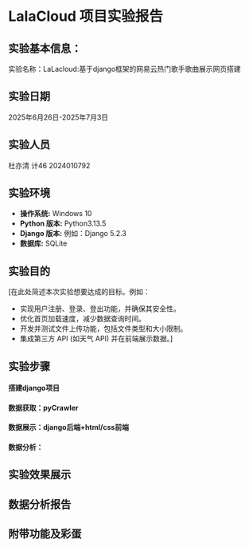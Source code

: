 # LalaCloud 项目实验报告

## 实验基本信息：
实验名称：LaLacloud:基于django框架的网易云热门歌手歌曲展示网页搭建

## 实验日期
2025年6月26日-2025年7月3日

## 实验人员
杜亦清 计46 2024010792

## 实验环境
*   **操作系统:** Windows 10
*   **Python 版本:** Python3.13.5
*   **Django 版本:** 例如：Django 5.2.3
*   **数据库:** SQLite

## 实验目的
[在此处简述本次实验想要达成的目标。例如：
*   实现用户注册、登录、登出功能，并确保其安全性。
*   优化首页加载速度，减少数据查询时间。
*   开发并测试文件上传功能，包括文件类型和大小限制。
*   集成第三方 API (如天气 API) 并在前端展示数据。]


## 实验步骤
#### 搭建django项目
#### 数据获取：pyCrawler
#### 数据展示：django后端+html/css前端
#### 数据分析：


## 实验效果展示

## 数据分析报告

## 附带功能及彩蛋
